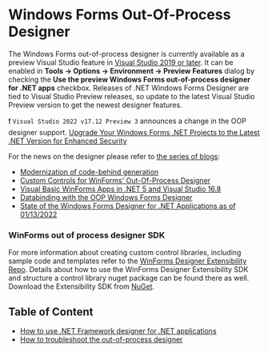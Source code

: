 # Windows Forms Out-Of-Process Designer

The Windows Forms out-of-process designer is currently available as a preview Visual Studio feature in [Visual Studio 2019 or later](https://visualstudio.microsoft.com/vs/preview/). It can be enabled in **Tools -> Options -> Environment -> Preview Features** dialog by checking the **Use the preview Windows Forms out-of-process designer for .NET apps** checkbox.
 Releases of .NET Windows Forms Designer are tied to Visual Studio Preview releases, so update to the latest Visual Studio Preview version to get the newest designer features.

:heavy_exclamation_mark: `Visual Studio 2022 v17.12 Preview 3` announces a change in the OOP designer support. [Upgrade Your Windows Forms .NET Projects to the Latest .NET Version for Enhanced Security](https://devblogs.microsoft.com/visualstudio/upgrade-your-windows-forms-net-projects-to-the-latest-net-version-for-enhanced-security/)

For the news on the designer please refer to [the series of blogs](https://devblogs.microsoft.com/search?query=winforms&blog=%2Fdotnet%2F):
* [Modernization of code-behind generation](./modernization-of-code-behind-in-OOP-designer/modernization-of-code-behind-in-oop-designer.md)
* [Custom Controls for WinForms' Out-Of-Process Designer](https://devblogs.microsoft.com/dotnet/custom-controls-for-winforms-out-of-process-designer/)
* [Visual Basic WinForms Apps in .NET 5 and Visual Studio 16.8](https://devblogs.microsoft.com/dotnet/visual-basic-winforms-apps-in-net-5-and-visual-studio-16-8/)
* [Databinding with the OOP Windows Forms Designer](https://devblogs.microsoft.com/dotnet/databinding-with-the-oop-windows-forms-designer/)
* [State of the Windows Forms Designer for .NET Applications as of 01/13/2022](https://devblogs.microsoft.com/dotnet/state-of-the-windows-forms-designer-for-net-applications/)

### WinForms out of process designer SDK

For more information about creating custom control libraries, including sample code and templates refer to the [WinForms Designer Extensibility Repo](https://github.com/microsoft/winforms-designer-extensibility/). Details about how to use the WinForms Designer Extensibility SDK and structure a control library nuget package can be found there as well. Download the Extensibility SDK from [NuGet](https://www.nuget.org/packages/Microsoft.WinForms.Designer.SDK).

## Table of Content

* [How to use .NET Framework designer for .NET applications](net-inproc-designer.md)
* [How to troubleshoot the out-of-process designer](troubleshooting.md)
